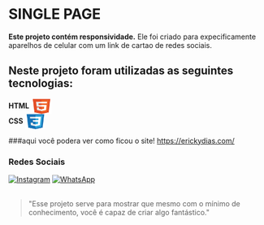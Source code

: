 # SINGLE PAGE

**Este projeto contém responsividade.** Ele foi criado para expecificamente aparelhos de celular com um link de cartao de redes sociais.

## Neste projeto foram utilizadas as seguintes tecnologias:

**HTML** <img align="center" alt="Ericky-HTML" height="30" width="40" src="https://raw.githubusercontent.com/devicons/devicon/master/icons/html5/html5-original.svg"><br>
**CSS** <img align="center" alt="Ericky-CSS" height="30" width="40" src="https://raw.githubusercontent.com/devicons/devicon/master/icons/css3/css3-original.svg">

###aqui você podera ver como ficou o site!
https://erickydias.com/

### Redes Sociais

[![Instagram](https://img.shields.io/badge/Instagram-E4405F?style=for-the-badge&logo=instagram&logoColor=white)](https://www.instagram.com/ericky_dias/)
[![WhatsApp](https://img.shields.io/badge/WhatsApp-25D366?style=for-the-badge&logo=whatsapp&logoColor=white)](https://api.whatsapp.com/send?phone=351932910525&text=Vim%20pelo%20seu%20link%20no%20site%F0%9F%98%98)
<br><br>

> "Esse projeto serve para mostrar que mesmo com o mínimo de conhecimento, você é capaz de criar algo fantástico."
